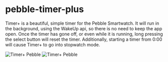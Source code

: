 # pebble-timer-plus
Timer+ is a beautiful, simple timer for the Pebble Smartwatch. It will run in the background, using the WakeUp api, 
so there is no need to keep the app open. Once the timer has gone off, or even while it is running, long pressing
the select button will reset the timer. Additionally, starting a timer from 0:00 will cause Timer+ to go into 
stopwatch mode.

![Timer+ Pebble](https://github.com/YclepticStudios/pebble-timer-plus/blob/master/assets/Chalk%20Animated.gif)
![Timer+ Pebble](https://github.com/YclepticStudios/pebble-timer-plus/blob/master/assets/Aplite%20Animated.gif)

